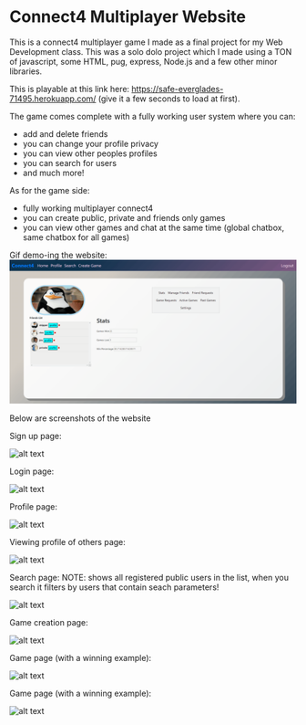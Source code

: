 # Connect4 Multiplayer Website
 
This is a connect4 multiplayer game I made as a final project for my Web Development class. This was a solo dolo project which I made using a TON of javascript, some HTML, pug, express, Node.js and a few other minor libraries. 

This is playable at this link here: https://safe-everglades-71495.herokuapp.com/ (give it a few seconds to load at first).

The game comes complete with a fully working user system where you can:
- add and delete friends
- you can change your profile privacy
- you can view other peoples profiles
- you can search for users 
- and much more! 

As for the game side:
- fully working multiplayer connect4 
- you can create public, private and friends only games
- you can view other games and chat at the same time (global chatbox, same chatbox for all games)

Gif demo-ing the website:
![](demo.gif)

Below are screenshots of the website 

Sign up page:

![alt text](https://i.gyazo.com/bbf7493262ce62307aec8d4d9b7fa668.png)

Login page:

![alt text](https://i.gyazo.com/34e1f73bdac81587669e5dc7f213cbdb.png)

Profile page:

![alt text](https://i.gyazo.com/76aaf9c45826e43d6daa502d7d020817.png)

Viewing profile of others page:

![alt text](https://i.gyazo.com/1b57feaa8687a4e4642976ef02e74fbd.png)

Search page: NOTE: shows all registered public users in the list, when you search it filters by users that contain seach parameters!

![alt text](https://i.gyazo.com/a7f592fc2fa0e280faffa98d3724be7b.png)

Game creation page:

![alt text](https://i.gyazo.com/be3a9cad9c4e23ff07011f930ff0e4c1.png)

Game page (with a winning example):

![alt text](https://i.gyazo.com/5f8afa57335623dcab5c526184ce1903.png)

Game page (with a winning example):

![alt text](https://i.gyazo.com/109a94ef4bc631e0f17128094db27999.png)

